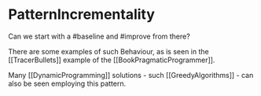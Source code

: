 # PatternIncrementality

Can we start with a #baseline and #improve from there?

There are some examples of such Behaviour, as is seen in the [[TracerBullets]] example of the [[BookPragmaticProgrammer]].

Many [[DynamicProgramming]] solutions - such [[GreedyAlgorithms]] - can also be seen employing this pattern.
